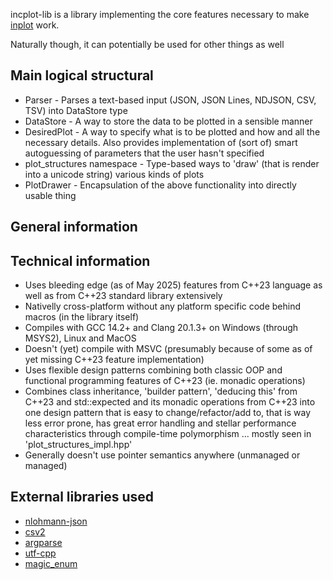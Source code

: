 incplot-lib is a library implementing the core features necessary to make [inplot](https://github.com/InCom-0/incplot) work.

Naturally though, it can potentially be used for other things as well

## Main logical structural ##

* Parser - Parses a text-based input (JSON, JSON Lines, NDJSON, CSV, TSV) into DataStore type
* DataStore - A way to store the data to be plotted in a sensible manner
* DesiredPlot - A way to specify what is to be plotted and how and all the necessary details. Also provides implementation of (sort of) smart autoguessing of parameters that the user hasn't specified
* plot_structures namespace - Type-based ways to 'draw' (that is render into a unicode string) various kinds of plots
* PlotDrawer - Encapsulation of the above functionality into directly usable thing

## General information ##

## Technical information ##

* Uses bleeding edge (as of May 2025) features from C++23 language as well as from C++23 standard library extensively
* Nativelly cross-platform without any platform specific code behind macros (in the library itself)
* Compiles with GCC 14.2+ and Clang 20.1.3+ on Windows (through MSYS2), Linux and MacOS
* Doesn't (yet) compile with MSVC (presumably because of some as of yet missing C++23 feature implementation)
* Uses flexible design patterns combining both classic OOP and functional programming features of C++23 (ie. monadic operations)
* Combines class inheritance, 'builder pattern', 'deducing this' from C++23 and std::expected and its monadic operations from C++23 into one design pattern that is easy to change/refactor/add to, that is way less error prone, has great error handling and stellar performance characteristics through compile-time polymorphism ... mostly seen in 'plot_structures_impl.hpp'
* Generally doesn't use pointer semantics anywhere (unmanaged or managed)

## External libraries used ##

* [nlohmann-json](https://github.com/nlohmann/json)
* [csv2](https://github.com/p-ranav/csv2)
* [argparse](https://github.com/p-ranav/argparse)
* [utf-cpp](https://github.com/ww898/utf-cpp)
* [magic_enum](https://github.com/Neargye/magic_enum)
